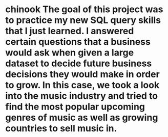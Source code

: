 # chinook The goal of this project was to practice my new SQL query skills that I just learned. I answered certain questions that a business would ask when given a large dataset to decide future business decisions they would make in order to grow. In this case, we took a look into the music industry and tried to find the most popular upcoming genres of music as well as growing countries to sell music in. 
